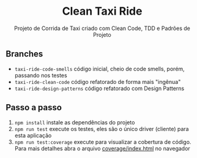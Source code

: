 <h1 align="center">Clean Taxi Ride</h1>

<p align="center">Projeto de Corrida de Taxi criado com Clean Code, TDD e Padrões de Projeto</p>

## Branches

* `taxi-ride-code-smells` código inicial, cheio de code smells, porém, passando nos testes
* `taxi-ride-clean-code` código refatorado de forma mais "ingênua"
* `taxi-ride-design-patterns` código refatorado com Design Patterns

## Passo a passo

1. `npm install` instale as dependências do projeto
2. `npm run test` execute os testes, eles são o único driver (cliente) para esta aplicação
3. `npm run test:coverage` execute para visualizar a cobertura de código. Para mais detalhes abra o arquivo [coverage/index.html](./coverage/index.html) no navegador
